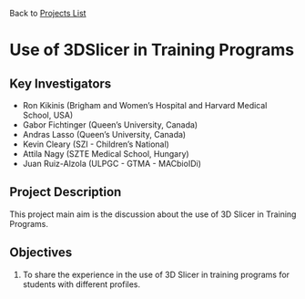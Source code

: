 Back to [Projects List](../../README.md#ProjectsList)

# Use of 3DSlicer in Training Programs

## Key Investigators

- Ron Kikinis (Brigham and Women’s Hospital and Harvard Medical School, USA)
- Gabor Fichtinger (Queen’s University, Canada)
- Andras Lasso (Queen’s University, Canada)
- Kevin Cleary (SZI - Children’s National)
- Attila Nagy (SZTE Medical School, Hungary)
- Juan Ruiz-Alzola (ULPGC - GTMA - MACbioIDi)

## Project Description

This project main aim is the discussion about the use of 3D Slicer in Training Programs.

## Objectives

1. To share the experience in the use of 3D Slicer in training programs for students with different profiles.

